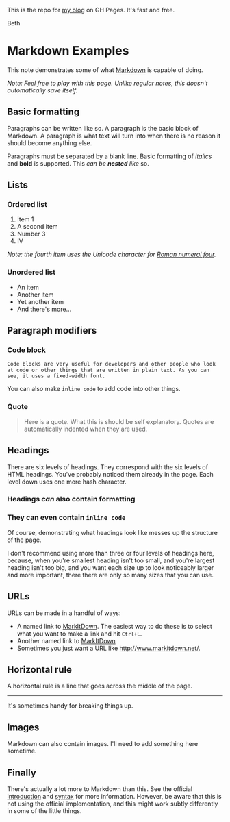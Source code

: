 This is the repo for [my blog](https://blog.curtpoff.com) on GH Pages. It's fast and free. 

Beth


# Markdown Examples

This note demonstrates some of what [Markdown][1] is capable of doing.

*Note: Feel free to play with this page. Unlike regular notes, this doesn't automatically save itself.*

## Basic formatting

Paragraphs can be written like so. A paragraph is the basic block of Markdown. A paragraph is what text will turn into when there is no reason it should become anything else.

Paragraphs must be separated by a blank line. Basic formatting of *italics* and **bold** is supported. This *can be **nested** like* so.

## Lists

### Ordered list

1. Item 1
2. A second item
3. Number 3
4. Ⅳ

*Note: the fourth item uses the Unicode character for [Roman numeral four][2].*

### Unordered list

* An item
* Another item
* Yet another item
* And there's more...

## Paragraph modifiers

### Code block

    Code blocks are very useful for developers and other people who look at code or other things that are written in plain text. As you can see, it uses a fixed-width font.

You can also make `inline code` to add code into other things.

### Quote

> Here is a quote. What this is should be self explanatory. Quotes are automatically indented when they are used.

## Headings

There are six levels of headings. They correspond with the six levels of HTML headings. You've probably noticed them already in the page. Each level down uses one more hash character.

### Headings *can* also contain **formatting**

### They can even contain `inline code`

Of course, demonstrating what headings look like messes up the structure of the page.

I don't recommend using more than three or four levels of headings here, because, when you're smallest heading isn't too small, and you're largest heading isn't too big, and you want each size up to look noticeably larger and more important, there there are only so many sizes that you can use.

## URLs

URLs can be made in a handful of ways:

* A named link to [MarkItDown][3]. The easiest way to do these is to select what you want to make a link and hit `Ctrl+L`.
* Another named link to [MarkItDown](http://www.markitdown.net/)
* Sometimes you just want a URL like <http://www.markitdown.net/>.

## Horizontal rule

A horizontal rule is a line that goes across the middle of the page.

---

It's sometimes handy for breaking things up.

## Images

Markdown can also contain images. I'll need to add something here sometime.

## Finally

There's actually a lot more to Markdown than this. See the official [introduction][4] and [syntax][5] for more information. However, be aware that this is not using the official implementation, and this might work subtly differently in some of the little things.


  [1]: http://daringfireball.net/projects/markdown/
  [2]: http://www.fileformat.info/info/unicode/char/2163/index.htm
  [3]: http://www.markitdown.net/
  [4]: http://daringfireball.net/projects/markdown/basics
  [5]: http://daringfireball.net/projects/markdown/syntax

